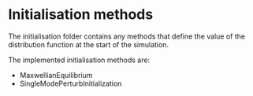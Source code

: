 # Initialisation methods

The initialisation folder contains any methods that define the value of the distribution function at the start of the simulation.

The implemented initialisation methods are: 
- MaxwellianEquilibrium
- SingleModePerturbInitialization

